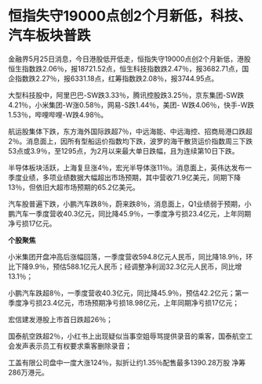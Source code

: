 # 恒指失守19000点创2个月新低，科技、汽车板块普跌

金融界5月25日消息，今日港股低开低走，恒指失守19000点创2个月新低，港股恒生指数跌2.06％，报18721.52点，恒生科技指数跌2.47％，报3682.71点，国企指数跌2.27％，报6331.18点，红筹指数跌2.08％，报3744.95点。

大型科技股中，阿里巴巴-SW跌3.33％，腾讯控股跌3.25％，京东集团-SW跌4.21％，小米集团-W涨0.58％，网易-S跌1.44％，美团-
W跌4.06％，快手-W跌1.53％，哔哩哔哩-W跌4.98％。

航运股集体下跌，东方海外国际跌超7％，中远海能、中远海控、招商局港口跌超2％。消息面上，因所有型船运价指数均下跌，波罗的海干散货运价指数周三下跌53点或3.9％，至1295点，为2月以来最大单日跌幅，且为连续第10日下跌。

半导体板块活跃，上海复旦涨4％，宏光半导体涨11％。消息面上，英伟达发布一季度业绩，多项业绩数据大幅超出市场预期，其中营收71.9亿美元，同期下降13％，但依旧大超市场预期的65.2亿美元。

汽车股普遍下跌，小鹏汽车跌8％，蔚来跌8％，消息面上，Q1业绩弱于预期，小鹏汽车一季度营收40.3亿元，同比降45.9％，一季度净亏损23.4亿元，上年同期净亏损17亿元。

**个股聚焦**

小米集团开盘冲高后涨幅回落，一季度营收594.8亿元人民币，同比降18.9％，环比下降9.9％，预估588.1亿元人民币；经调整净利润32.3亿元人民币，同比增13.1％；

小鹏汽车跌超8％，一季度营收40.3亿元，同比降45.9％，预估42.2亿元；第一季度净亏损23.4亿元，市场预期净亏损18.98亿元，上年同期净亏损17亿元；

宏信建发港股上市首日跌超26％；

国泰航空跌超2％，小红书上出现疑似当事空姐辱骂提供录音的乘客，国泰航空工会发声表示员工有权要求乘客删除录音；

工盖有限公司盘中一度大涨124％，拟折让约1.35％配售最多1390.28万股 净筹286万港元。

